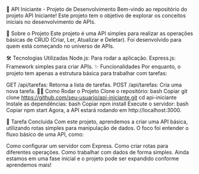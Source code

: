 🚀 API Iniciante - Projeto de Desenvolvimento
Bem-vindo ao repositório do projeto API Iniciante! Este projeto tem o objetivo de explorar os conceitos iniciais no desenvolvimento de APIs.

📌 Sobre o Projeto
Este projeto é uma API simples para realizar as operações básicas de CRUD (Criar, Ler, Atualizar e Deletar). Foi desenvolvido para quem está começando no universo de APIs.

🛠️ Tecnologias Utilizadas
Node.js: Para rodar a aplicação.
Express.js: Framework simples para criar APIs.
✨ Funcionalidades
Por enquanto, o projeto tem apenas a estrutura básica para trabalhar com tarefas:

GET /api/tarefas: Retorna a lista de tarefas.
POST /api/tarefas: Cria uma nova tarefa.
🧑‍💻 Como Rodar o Projeto
Clone o repositório:
bash
Copiar
git clone https://github.com/seu-usuario/api-iniciante.git
cd api-iniciante
Instale as dependências:
bash
Copiar
npm install
Execute o servidor:
bash
Copiar
npm start
Agora, a API estará rodando em http://localhost:3000.

🚧 Tarefa Concluída
Com este projeto, aprendemos a criar uma API básica, utilizando rotas simples para manipulação de dados. O foco foi entender o fluxo básico de uma API, como:

Como configurar um servidor com Express.
Como criar rotas para diferentes operações.
Como trabalhar com dados de forma simples.
Ainda estamos em uma fase inicial e o projeto pode ser expandido conforme aprendemos mais!
